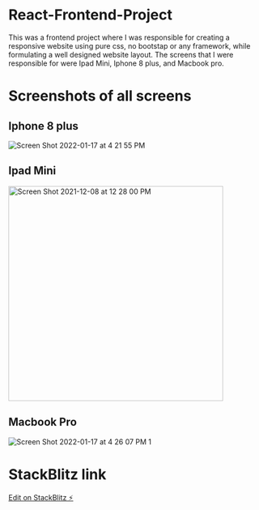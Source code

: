 # React-Frontend-Project
This was a frontend project where I was responsible for creating a responsive website using pure css, no bootstap or any framework, while formulating a well designed website layout. The screens that I were responsible for were Ipad Mini, Iphone 8 plus, and Macbook pro.

# Screenshots of all screens

## Iphone 8 plus

![Screen Shot 2022-01-17 at 4 21 55 PM](https://user-images.githubusercontent.com/78430591/149838516-434d2ee5-5201-4f09-aaed-475296b06dd4.png)

## Ipad Mini

<img width="424" alt="Screen Shot 2021-12-08 at 12 28 00 PM" src="https://user-images.githubusercontent.com/78430591/149838578-7934e776-0885-4750-a541-6d52124b8c9b.png">

## Macbook Pro

![Screen Shot 2022-01-17 at 4 26 07 PM 1](https://user-images.githubusercontent.com/78430591/149838661-30a39571-b995-49d9-9b3d-85caa3f48659.png)

# StackBlitz link

[Edit on StackBlitz ⚡️](https://stackblitz.com/edit/react-l887az)
